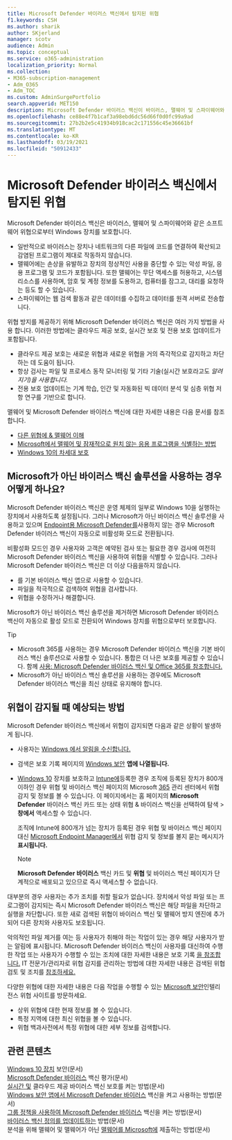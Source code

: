 ```yaml
---
title: Microsoft Defender 바이러스 백신에서 탐지된 위협
f1.keywords: CSH
ms.author: sharik
author: SKjerland
manager: scotv
audience: Admin
ms.topic: conceptual
ms.service: o365-administration
localization_priority: Normal
ms.collection:
- M365-subscription-management
- Adm_O365
- Adm_TOC
ms.custom: AdminSurgePortfolio
search.appverid: MET150
description: Microsoft Defender 바이러스 백신이 바이러스, 맬웨어 및 스파이웨어와 같은 소프트웨어 위협으로부터 Windows 장치를 보호하는 방법을 알아보십시오.
ms.openlocfilehash: ce88e4f7b1caf3a98ebd6dc56d66f0d0fc99a9ad
ms.sourcegitcommit: 27b2b2e5c41934b918cac2c171556c45e36661bf
ms.translationtype: MT
ms.contentlocale: ko-KR
ms.lasthandoff: 03/19/2021
ms.locfileid: "50912433"
---
```

# <a name="threats-detected-by-microsoft-defender-antivirus"></a>Microsoft Defender 바이러스 백신에서 탐지된 위협

Microsoft Defender 바이러스 백신은 바이러스, 맬웨어 및 스파이웨어와 같은 소프트웨어 위협으로부터 Windows 장치를 보호합니다.

- 일반적으로 바이러스는 장치나 네트워크의 다른 파일에 코드를 연결하여 확산되고 감염된 프로그램이 제대로 작동하지 않습니다.
- 맬웨어에는 손상을 유발하고 장치의 정상적인 사용을 중단할 수 있는 악성 파일, 응용 프로그램 및 코드가 포함됩니다. 또한 맬웨어는 무단 액세스를 허용하고, 시스템 리소스를 사용하며, 암호 및 계정 정보를 도용하고, 컴퓨터를 잠그고, 대리를 요청하는 등도 할 수 있습니다.
- 스파이웨어는 웹 검색 활동과 같은 데이터를 수집하고 데이터를 원격 서버로 전송합니다.
 
위협 방지를 제공하기 위해 Microsoft Defender 바이러스 백신은 여러 가지 방법을 사용 합니다. 이러한 방법에는 클라우드 제공 보호, 실시간 보호 및 전용 보호 업데이트가 포함됩니다.

- 클라우드 제공 보호는 새로운 위협과 새로운 위협을 거의 즉각적으로 감지하고 차단하는 데 도움이 됩니다.
- 항상 검사는 파일 및 프로세스 동작 모니터링 및 기타 기술(실시간 보호라고도 *알려지기)을 사용합니다.*
- 전용 보호 업데이트는 기계 학습, 인간 및 자동화된 빅 데이터 분석 및 심층 위협 저항 연구를 기반으로 합니다. 

맬웨어 및 Microsoft Defender 바이러스 백신에 대한 자세한 내용은 다음 문서를 참조합니다. 

- [다른 위협에 & 맬웨어 이해](/windows/security/threat-protection/intelligence/understanding-malware)
- [Microsoft에서 맬웨어 및 잠재적으로 원치 않는 응용 프로그램을 식별하는 방법](/windows/security/threat-protection/intelligence/criteria)
- [Windows 10의 차세대 보호](/windows/security/threat-protection/microsoft-defender-antivirus/microsoft-defender-antivirus-in-windows-10)

## <a name="what-happens-when-a-non-microsoft-antivirus-solution-is-used"></a>Microsoft가 아닌 바이러스 백신 솔루션을 사용하는 경우 어떻게 하나요? 

Microsoft Defender 바이러스 백신은 운영 체제의 일부로 Windows 10을 실행하는 장치에서 사용하도록 설정됩니다. 그러나 Microsoft가 아닌 바이러스 백신 솔루션을 사용하고 있으며 [Endpoint용 Microsoft Defender를](/windows/security/threat-protection/microsoft-defender-atp/microsoft-defender-advanced-threat-protection)사용하지 않는 경우 Microsoft Defender 바이러스 백신이 자동으로 비활성화 모드로 전환됩니다.  

비활성화 모드인 경우 사용자와 고객은 예약된 검사 또는 필요한 경우 검사에 여전히 Microsoft Defender 바이러스 백신을 사용하여 위협을 식별할 수 있습니다. 그러나 Microsoft Defender 바이러스 백신은 더 이상 다음을하지 않습니다.

- 를 기본 바이러스 백신 앱으로 사용할 수 있습니다.
- 파일을 적극적으로 검색하여 위협을 검사합니다.
- 위협을 수정하거나 해결합니다.

Microsoft가 아닌 바이러스 백신 솔루션을 제거하면 Microsoft Defender 바이러스 백신이 자동으로 활성 모드로 전환되어 Windows 장치를 위협으로부터 보호합니다.

> [!TIP]
> - Microsoft 365를 사용하는 경우 Microsoft Defender 바이러스 백신을 기본 바이러스 백신 솔루션으로 사용할 수 있습니다. 통합은 더 나은 보호를 제공할 수 있습니다. 함께 [사용: Microsoft Defender 바이러스 백신 및 Office 365를 참조합니다.](/windows/security/threat-protection/microsoft-defender-antivirus/office-365-microsoft-defender-antivirus)
> - Microsoft가 아닌 바이러스 백신 솔루션을 사용하는 경우에도 Microsoft Defender 바이러스 백신을 최신 상태로 유지해야 합니다.

## <a name="what-to-expect-when-threats-are-detected"></a>위협이 감지될 때 예상되는 방법

Microsoft Defender 바이러스 백신에서 위협이 감지되면 다음과 같은 상황이 발생하게 됩니다.

- 사용자는 [Windows 에서 알림을 수신합니다.](https://support.microsoft.com/windows/8942c744-6198-fe56-4639-34320cf9444e) 
- 검색은 보호 기록 페이지의 [Windows 보안](/windows/security/threat-protection/windows-defender-security-center/windows-defender-security-center) **앱에 나열됩니다.**  
- [Windows 10](secure-win-10-pcs.md) 장치를 보호하고 [Intune에](/mem/intune/enrollment/windows-enrollment-methods)등록한 경우 조직에 등록된 장치가 800개 이하인 경우 위협 및 바이러스 백신 페이지의 Microsoft <a href="https://go.microsoft.com/fwlink/p/?linkid=2024339" target="_blank">365</a>  관리 센터에서 위협 감지 및 정보를 볼 수 있습니다. 이 페이지에서는 홈 페이지의 **Microsoft Defender** 바이러스 백신 카드 또는 상태 위협 & 바이러스 백신을 선택하여 탐색    >  **창에서** 액세스할 수 있습니다.

    조직에 Intune에 800개가 넘는 장치가 등록된 경우 위협 및 바이러스 백신 페이지 대신 [Microsoft Endpoint Manager에서](/mem/endpoint-manager-overview) 위협 감지 및 정보를 볼지 묻는 메시지가 **표시됩니다.**
 
    > [!NOTE]
    > **Microsoft Defender 바이러스** 백신 카드 및 **위협** 및 바이러스 백신 페이지가 단계적으로 배포되고 있으므로 즉시 액세스할 수 없습니다.

대부분의 경우 사용자는 추가 조치를 취할 필요가 없습니다. 장치에서 악성 파일 또는 프로그램이 감지되는 즉시 Microsoft Defender 바이러스 백신은 해당 파일을 차단하고 실행을 차단합니다. 또한 새로 검색된 위협이 바이러스 백신 및 맬웨어 방지 엔진에 추가되어 다른 장치와 사용자도 보호됩니다.  

악의적인 파일 제거를 여는 등 사용자가 취해야 하는 작업이 있는 경우 해당 사용자가 받는 알림에 표시됩니다. Microsoft Defender 바이러스 백신이 사용자를 대신하여 수행한 작업 또는 사용자가 수행할 수 있는 조치에 대한 자세한 내용은 보호 기록 [을 참조합니다.](https://support.microsoft.com/office/f1e5fd95-09b4-46d1-b8c7-1059a1e09708) IT 전문가/관리자로 위협 감지를 관리하는 방법에 대한 자세한 내용은 검색된 위협 검토 및 조치를 [참조하세요.](review-threats-take-action.md)

다양한 위협에 대한 자세한 내용은 다음 작업을 수행할 수 있는 <a href="https://www.microsoft.com/wdsi/threats" target="_blank">Microsoft 보안</a>인텔리전스 위협 사이트를 방문하세요. 

- 상위 위협에 대한 현재 정보를 볼 수 있습니다.
- 특정 지역에 대한 최신 위협을 볼 수 있습니다.
- 위협 백과사전에서 특정 위협에 대한 세부 정보를 검색합니다.

## <a name="related-content"></a>관련 콘텐츠

[Windows 10 장치](secure-windows-10-devices.md) 보안(문서)\
[Microsoft Defender 바이러스](/windows/security/threat-protection/microsoft-defender-antivirus/evaluate-microsoft-defender-antivirus) 백신 평가(문서)\
[실시간 및](/mem/intune/user-help/turn-on-defender-windows#turn-on-real-time-and-cloud-delivered-protection) 클라우드 제공 바이러스 백신 보호를 켜는 방법(문서)\
[Windows 보안 앱에서 Microsoft Defender 바이러스](/windows/security/threat-protection/microsoft-defender-antivirus/microsoft-defender-security-center-antivirus) 백신을 켜고 사용하는 방법(문서)\
[그룹 정책을 사용하여 Microsoft Defender 바이러스](/mem/intune/user-help/turn-on-defender-windows#turn-on-windows-defender) 백신을 켜는 방법(문서)\
[바이러스 백신 정의를 업데이트하는](/mem/intune/user-help/turn-on-defender-windows#update-your-antivirus-definitions) 방법(문서)\
분석을 위해 맬웨어 및 맬웨어가 아닌 [맬웨어를 Microsoft에](../security/office-365-security/submitting-malware-and-non-malware-to-microsoft-for-analysis.md) 제출하는 방법(문서)